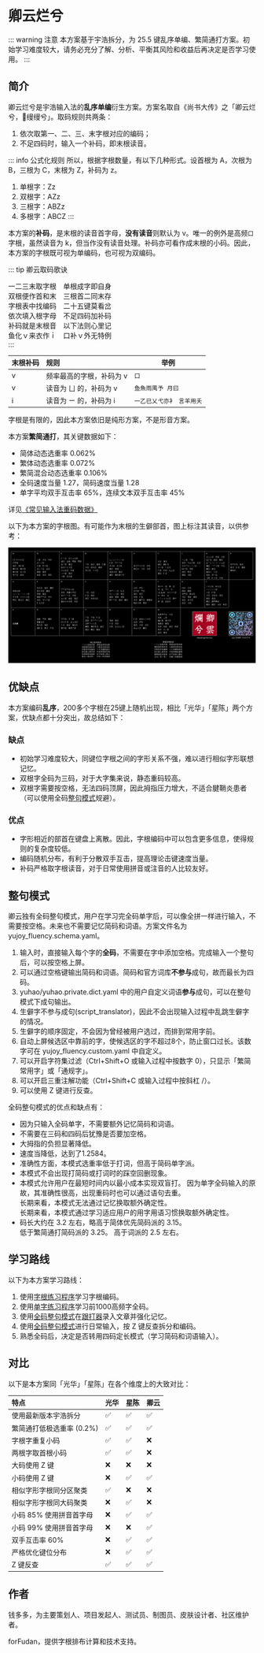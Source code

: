 # 卿云烂兮

::: warning 注意
本方案基于宇浩拆分，为 25.5 键乱序单编、繁简通打方案。初始学习难度较大，请务必充分了解、分析、平衡其风险和收益后再决定是否学习使用。
:::

## 简介

卿云烂兮是宇浩输入法的**乱序单编**衍生方案。方案名取自《尚书大传》之「卿云烂兮，𫄙缦缦兮」。取码规则共两条：

1. 依次取第一、二、三、末字根对应的编码；
2. 不足四码时，输入一个补码，即末根读音。

::: info 公式化规则
所以，根据字根数量，有以下几种形式。设首根为 A，次根为 B，三根为 C，末根为 Z，补码为 z。

1. 单根字：Zz
2. 双根字：AZz
3. 三根字：ABZz
4. 多根字：ABCZ
:::

本方案的**补码**，是末根的读音首字母，**没有读音**则默认为 v。唯一的例外是高频`口`字根，虽然读音为 k，但当作没有读音处理。补码亦可看作成末根的小码。因此，本方案的字根既可视为单编码，也可视为双编码。

::: tip 卿云取码歌诀  

一二三末取字根　单根成字即自身  
双根便作首和末　三根首二同末存  
字根表中找编码　二十五键莫看岔  
依次填入根字母　不足四码加补码  
补码就是末根音　以下法则心里记  
鱼化ｖ来衣作ｉ　口补ｖ外无特例  
:::

| 末根补码 | 规则                     | 举例                      |
| :------- | :----------------------- | ------------------------- |
| v        | 频率最高的字根，补码为 v | `口`                      |
| v        | 读音为 ㄩ 的，补码为 v   | `鱼魚雨禺予 月曰`         |
| i        | 读音为 ㄧ 的，补码为 i   | `一乙已乂弋亦衤 言羊用夭` |

字根是有限的，因此本方案依旧是纯形方案，不是形音方案。

本方案**繁简通打**，其关键数据如下：

- 简体动态选重率 0.062%
- 繁体动态选重率 0.072%
- 繁简混合动态选重率 0.106%
- 全码速度当量 1.27，简码速度当量 1.28
- 单字平均双手互击率 65%，连续文本双手互击率 45%

详见[《常见输入法重码数据》](./statistics.md)

以下为本方案的字根图。有可能作为末根的生僻部首，图上标注其读音，以供参考：

[![yujoy](/yujoy.png)](/yujoy.png)

## 优缺点

本方案编码**乱序**，200多个字根在25键上随机出现，相比「光华」「星陈」两个方案，优缺点都十分突出，故总结如下：

### 缺点

- 初始学习难度较大，同键位字根之间的字形关系不强，难以进行相似字形联想记忆。
- 双根字全码为三码，对于大字集来说，静态重码较高。
- 双根字需要按空格，无法四码顶屏，因此拇指压力增大，不适合腱鞘炎患者（可以使用全码[整句模式](#整句模式)规避）。

### 优点

- 字形相近的部首在键盘上离散。因此，字根编码中可以包含更多信息，使得规则的复杂度较低。
- 编码随机分布，有利于分散双手互击，提高理论击键速度当量。
- 补码严格取字根读音，对于日常使用拼音或注音的人比较友好。

## 整句模式

卿云独有全码整句模式，用户在学习完全码单字后，可以像全拼一样进行输入，不需要按空格。未来也不需要记忆简码和词语。方案文件名为 yujoy_fluency.schema.yaml。

1. 输入时，直接输入每个字的**全码**，不需要在字中添加空格。完成输入一个整句后，可以按空格上屏。
2. 可以通过空格键输出简码和词语。简码和官方词库**不参与**成句，故而最长为四码。
3. yuhao/yuhao.private.dict.yaml 中的用户自定义词语**参与**成句，可以在整句模式下成句输出。
4. 生僻字不参与成句(script_translator)，因此不会出现输入过程中乱跳生僻字的情况。
5. 生僻字的顺序固定，不会因为曾经被用户选过，而排到常用字前。
6. 自动上屏候选区中靠前的字，使候选区的字不超过8个，防止窗口过长。该数字可在 yujoy_fluency.custom.yaml 中自定义。
7. 可以开启字符集过滤（Ctrl+Shift+O 或输入过程中按数字 0），只显示「繁简常用字」或「通规字」。
8. 可以开启三重注解功能（Ctrl+Shift+C 或输入过程中按斜杠 /）。
9. 可以使用 Z 键进行反查。

全码整句模式的优点和缺点有：

- 因为只输入全码单字，不需要额外记忆简码和词语。
- 不需要在三码和四码后犹豫是否要加空格。
- 大拇指的负担显著降低。
- 速度当降低，达到了1.2584。
- 准确性方面，本模式选重率低于打词，但高于简码单字派。
- 本模式不会出现打简码或打词时的踩空回删现象。
- 本模式允许用户在最短时间内以最小成本实现双盲打。
  因为单字全码输入的原故，其准确性很高，出现重码时也可以通过语句去重。  
  长期来看，本模式无法通过记忆换取额外确定性。  
  长期来看，本模式通过学习适应用户的用字用语习惯换取额外确定性。
- 码长大约在 3.2 左右，略高于简体优先简码派的 3.15。  
  低于繁简通打简码派的 3.25。 高于词派的 2.5 左右。  

## 学习路线

以下为本方案学习路线：

1. 使用[字根练习程序](../practice/root_joy.md)学习字根编码。
2. 使用[单字练习程序](../practice/char_joy.md)学习前1000高频字全码。
3. 使用[全码整句模式](#整句模式)在[跟打器](http://yupad.pages.dev/)录入文章并强化记忆。
4. 使用[全码整句模式](#整句模式)进行日常输入，按 Z 键反查拆分和编码。
5. 熟悉全码后，决定是否转用四码定长模式（学习简码和词语输入）。

## 对比

以下是本方案同「光华」「星陈」在各个维度上的大致对比：

| 特点                      | 光华 | 星陈 | 卿云 |
| :------------------------ | :--- | :--- | :--- |
| 使用最新版本宇浩拆分      | ✅    | ✅    | ✅    |
| 繁简通打低极选重率 (0.2%) | ✅    | ✅    | ✅    |
| 字根字重复小码            | ✅    | ✅    | ❌    |
| 两根字取首根小码          | ✅    | ✅    | ❌    |
| 大码使用 Z 键             | ❌    | ❌    | ❌    |
| 小码使用 Z 键             | ❌    | ✅    | ✅    |
| 相似字形字根同分区聚类    | ✅    | ❌    | ❌    |
| 相似字形字根同大码聚类    | ❌    | ✅    | ❌    |
| 小码 85% 使用拼音首字母   | ❌    | ✅    | ✅    |
| 小码 99% 使用拼音首字母   | ❌    | ❌    | ✅    |
| 双手互击率 60%            | ❌    | ✅    | ✅    |
| 严格优化键位分布          | ❌    | ✅    | ✅    |
| Z 键反查                  | ✅    | ✅    | ✅    |

## 作者

钱多多，为主要策划人、项目发起人、测试员、制图员、皮肤设计者、社区维护者。

forFudan，提供字根排布计算和技术支持。
